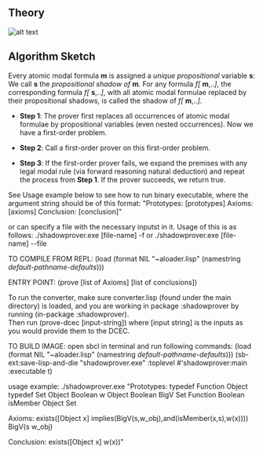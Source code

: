 ## Theory

![alt text](http://www.naveensundarg.com/images/shadow.png "shadow")

## Algorithm Sketch

Every atomic modal formula **m** is assigned a _unique propositional_
   variable **s**: We call **s** the *propositional shadow of* **m**. For any
   formula *f[* **m**,..*]*, the corresponding formula *f[* **s**,..*]*, with all atomic
   modal formulae replaced by their propositional shadows,  is called
   the shadow of *f[* **m**,..*]*.
			 
* **Step 1**: The prover first replaces all occurrences of atomic
             modal formulae by propositional variables (even nested
             occurrences).  Now we have a first-order problem.

* **Step 2**:  Call a first-order prover on this first-order problem.

* **Step 3**: If the first-order prover fails, we expand the premises with
 any legal modal rule (via forward reasoning natural deduction) and
 repeat the process from **Step 1**. If the prover succeeds, we return
 true.

See Usage example below to see how to run binary executable, where the argument string should be of 
this format:
"Prototypes:
[prototypes]
Axioms:
[axioms]
Conclusion:
[conclusion]"

or can specify a file with the necessary inputst in it. Usage of this is as follows:
./shadowprover.exe [file-name] -f
or
./shadowprover.exe [file-name] --file

TO COMPILE FROM REPL: 
(load (format NIL "~aloader.lisp" (namestring *default-pathname-defaults*)))

ENTRY POINT: (prove [list of Axioms] [list of conclusions])

To run the converter, make sure converter.lisp (found under the main directory) is loaded, and you
are working in package :shadowprover by running (in-package :shadowprover).  
Then run (prove-dcec [input-string]) where [input string] is the inputs as you would provide them 
to the DCEC.

TO BUILD IMAGE:
open sbcl in terminal and run following commands:
(load (format NIL "~aloader.lisp" (namestring *default-pathname-defaults*)))
(sb-ext:save-lisp-and-die "shadowprover.exe" :toplevel #'shadowprover:main :executable t)

usage example:
./shadowprover.exe "Prototypes:
typedef Function Object
typedef Set Object
Boolean w Object
Boolean BigV Set Function
Boolean isMember Object Set

Axioms:
exists([Object x] implies(BigV(s,w_obj),and(isMember(x,s),w(x))))
BigV(s w_obj)

Conclusion:
exists([Object x] w(x))"